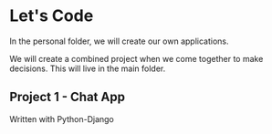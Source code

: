 # Let's Code

In the personal folder, we will create our own applications.

We will create a combined project when we come together to make decisions. This will live in the main folder.

## Project 1 - Chat App

Written with Python-Django
